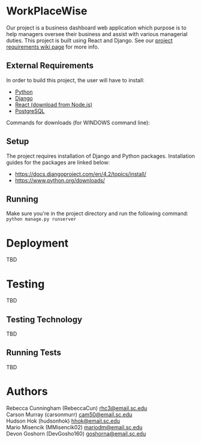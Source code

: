 # WorkPlaceWise

Our project is a business dashboard web application which purpose is to help managers oversee their business and assist with various managerial duties. This project is built using React and Django. See our [project requirements wiki page](https://github.com/SCCapstone/logic-terrors/wiki/Project-Description) for more info.

## External Requirements

In order to build this project, the user will have to install:

* [Python](https://www.python.org/downloads/)
* [Django](https://www.djangoproject.com/download/)
* [React (download from Node.js)](https://nodejs.org/en)
* [PostgreSQL](https://www.postgresql.org/download/)

Commands for downloads (for WINDOWS command line):

## Setup

The project requires installation of Django and Python packages. 
Installation guides for the packages are linked below:
* https://docs.djangoproject.com/en/4.2/topics/install/
* https://www.python.org/downloads/

## Running

Make sure you're in the project directory and run the following command: 
`python manage.py runserver`

# Deployment

TBD

# Testing

TBD

## Testing Technology

TBD

## Running Tests

TBD

# Authors

Rebecca Cunningham (RebeccaCun) rhc3@email.sc.edu  
Carson Murray (carsonmurr) cam50@email.sc.edu  
Hudson Hok (hudsonhok) hhok@email.sc.edu  
Mario Misencik (MMisencik02) mariodm@email.sc.edu  
Devon Goshorn (DevGosho160) goshorna@email.sc.edu  
